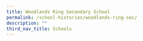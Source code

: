 ```yaml
---
title: Woodlands Ring Secondary School
permalink: /school-histories/woodlands-ring-sec/
description: ""
third_nav_title: Schools
---
```



